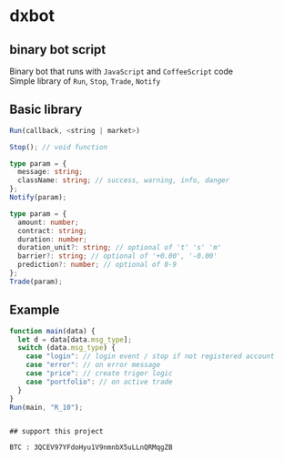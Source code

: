 # dxbot

## binary bot script <br>

Binary bot that runs with `JavaScript` and `CoffeeScript` code <br>
Simple library of `Run`, `Stop`, `Trade`, `Notify` <br>

## Basic library

```js
Run(callback, <string | market>)
```

```js
Stop(); // void function
```

```ts
type param = {
  message: string;
  className: string; // success, warning, info, danger
};
Notify(param);
```

```ts
type param = {
  amount: number;
  contract: string;
  duration: number;
  duration_unit?: string; // optional of 't' 's' 'm'
  barrier?: string; // optional of '+0.00', '-0.00'
  prediction?: number; // optional of 0-9
};
Trade(param);
```

## Example

```js
function main(data) {
  let d = data[data.msg_type];
  switch (data.msg_type) {
    case "login": // login event / stop if not registered account
    case "error": // on error message
    case "price": // create triger logic
    case "portfolio": // on active trade
  }
}
Run(main, "R_10");
```

```

## support this project

BTC : 3QCEV97YFdoHyu1V9nmnbX5uLLnQRMqgZB
```
